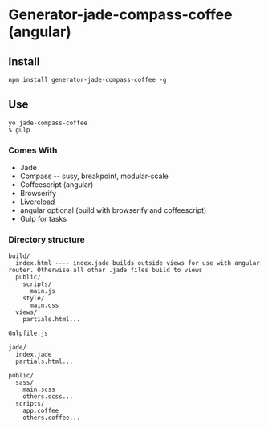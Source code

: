 # Generator-jade-compass-coffee (angular)

## Install
```
npm install generator-jade-compass-coffee -g
```

## Use
```
yo jade-compass-coffee
$ gulp
```

### Comes With
+ Jade
+ Compass -- susy, breakpoint, modular-scale
+ Coffeescript (angular)
+ Browserify
+ Livereload
+ angular optional (build with browserify and coffeescript)
+ Gulp for tasks

### Directory structure
```
build/
  index.html ---- index.jade builds outside views for use with angular router. Otherwise all other .jade files build to views
  public/
    scripts/
      main.js
    style/
      main.css
  views/
    partials.html...

Gulpfile.js

jade/
  index.jade
  partials.html...

public/
  sass/
    main.scss
    others.scss...
  scripts/
    app.coffee
    others.coffee...
```
